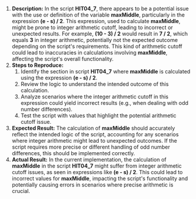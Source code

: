 ﻿1. **Description:** In the script **HIT04\_7**, there appears to be a potential issue with the use or definition of the variable **maxMiddle**, particularly in the expression **(e - s) / 2**. This expression, used to calculate **maxMiddle**, might be prone to integer arithmetic cutoff, leading to incorrect or unexpected results. For example, **(10 - 3) / 2** would result in **7 / 2**, which equals **3** in integer arithmetic, potentially not the expected outcome depending on the script's requirements. This kind of arithmetic cutoff could lead to inaccuracies in calculations involving **maxMiddle**, affecting the script's overall functionality.
1. **Steps to Reproduce:**
   1. Identify the section in script **HIT04\_7** where **maxMiddle** is calculated using the expression **(e - s) / 2**.
   1. Review the logic to understand the intended outcome of this calculation.
   1. Analyze scenarios where the integer arithmetic cutoff in this expression could yield incorrect results (e.g., when dealing with odd number differences).
   1. Test the script with values that highlight the potential arithmetic cutoff issue.
1. **Expected Result:** The calculation of **maxMiddle** should accurately reflect the intended logic of the script, accounting for any scenarios where integer arithmetic might lead to unexpected outcomes. If the script requires more precise or different handling of odd number differences, this should be implemented correctly.
1. **Actual Result:** In the current implementation, the calculation of **maxMiddle** in the script **HIT04\_7** might suffer from integer arithmetic cutoff issues, as seen in expressions like **(e - s) / 2**. This could lead to incorrect values for **maxMiddle**, impacting the script's functionality and potentially causing errors in scenarios where precise arithmetic is crucial.

